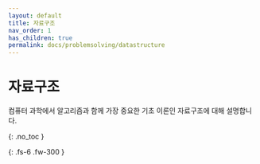 ```yaml
---
layout: default
title: 자료구조
nav_order: 1
has_children: true
permalink: docs/problemsolving/datastructure
---
```


# 자료구조

컴퓨터 과학에서 알고리즘과 함께 가장 중요한 기초 이론인 자료구조에 대해 설명합니다.

{: .no_toc }

{: .fs-6 .fw-300 }